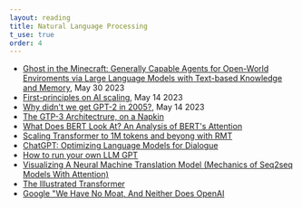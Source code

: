```yaml
---
layout: reading 
title: Natural Language Processing
t_use: true
order: 4
---
```


- [Ghost in the Minecraft: Generally Capable Agents for Open-World Enviroments via Large Language Models with Text-based Knowledge and Memory](https://arxiv.org/abs/2305.17144), May 30 2023
- [First-principles on AI scaling](https://dynomight.net/scaling/), May 14 2023
- [Why didn't we get GPT-2 in 2005?](https://dynomight.net/gpt-2/), May 14 2023
- [The GTP-3 Architectrure, on a Napkin](https://dugas.ch/artificial_curiosity/GPT_architecture.html)
- [What Does BERT Look At? An Analysis of BERT's Attention](https://arxiv.org/abs/1906.04341)
- [Scaling Transformer to 1M tokens and beyong with RMT](https://arxiv.org/abs/2304.11062)
- [ChatGPT: Optimizing Language Models for Dialogue](https://openai.com/blog/chatgpt/)
- [How to run your own LLM GPT](https://blog.rfox.eu/en/Programming/How_to_run_your_own_LLM_GPT.html)
- [Visualizing A Neural Machine Translation Model (Mechanics of Seq2seq Models With Attention)](https://jalammar.github.io/visualizing-neural-machine-translation-mechanics-of-seq2seq-models-with-attention/)
- [The Illustrated Transformer](https://jalammar.github.io/illustrated-transformer/?ref=txt.cohere.com)
- [Google "We Have No Moat, And Neither Does OpenAI](https://www.semianalysis.com/p/google-we-have-no-moat-and-neither)
